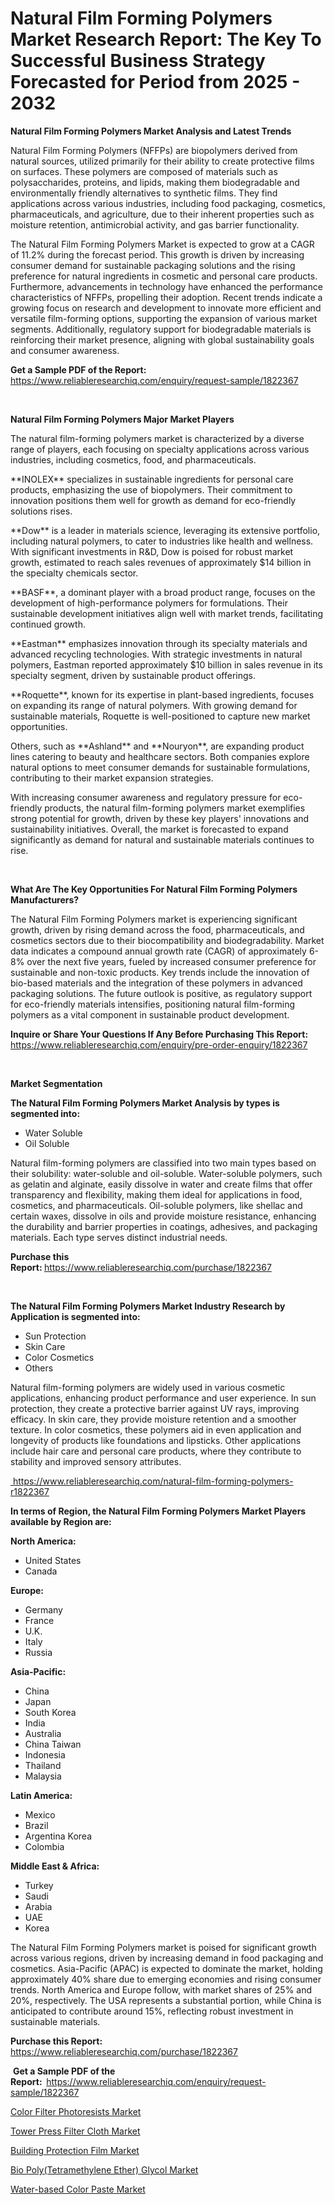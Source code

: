 <p><h1>Natural Film Forming Polymers Market Research Report: The Key To Successful Business Strategy Forecasted for Period from 2025 - 2032</h1></p><p><strong>Natural Film Forming Polymers Market Analysis and Latest Trends</strong></p>
<p><p>Natural Film Forming Polymers (NFFPs) are biopolymers derived from natural sources, utilized primarily for their ability to create protective films on surfaces. These polymers are composed of materials such as polysaccharides, proteins, and lipids, making them biodegradable and environmentally friendly alternatives to synthetic films. They find applications across various industries, including food packaging, cosmetics, pharmaceuticals, and agriculture, due to their inherent properties such as moisture retention, antimicrobial activity, and gas barrier functionality.</p><p>The Natural Film Forming Polymers Market is expected to grow at a CAGR of 11.2% during the forecast period. This growth is driven by increasing consumer demand for sustainable packaging solutions and the rising preference for natural ingredients in cosmetic and personal care products. Furthermore, advancements in technology have enhanced the performance characteristics of NFFPs, propelling their adoption. Recent trends indicate a growing focus on research and development to innovate more efficient and versatile film-forming options, supporting the expansion of various market segments. Additionally, regulatory support for biodegradable materials is reinforcing their market presence, aligning with global sustainability goals and consumer awareness.</p></p>
<p><strong>Get a Sample PDF of the Report:&nbsp;</strong> <a href="https://www.reliableresearchiq.com/enquiry/request-sample/1822367?utm_campaign=104&utm_medium=2&utm_source=Github&utm_content=ia&utm_term=03042025&utm_id=natural-film-forming-polymers">https://www.reliableresearchiq.com/enquiry/request-sample/1822367</a></p>
<p>&nbsp;</p>
<p><strong>Natural Film Forming Polymers Major Market Players</strong></p>
<p><p>The natural film-forming polymers market is characterized by a diverse range of players, each focusing on specialty applications across various industries, including cosmetics, food, and pharmaceuticals.</p><p>**INOLEX** specializes in sustainable ingredients for personal care products, emphasizing the use of biopolymers. Their commitment to innovation positions them well for growth as demand for eco-friendly solutions rises.</p><p>**Dow** is a leader in materials science, leveraging its extensive portfolio, including natural polymers, to cater to industries like health and wellness. With significant investments in R&D, Dow is poised for robust market growth, estimated to reach sales revenues of approximately $14 billion in the specialty chemicals sector.</p><p>**BASF**, a dominant player with a broad product range, focuses on the development of high-performance polymers for formulations. Their sustainable development initiatives align well with market trends, facilitating continued growth.</p><p>**Eastman** emphasizes innovation through its specialty materials and advanced recycling technologies. With strategic investments in natural polymers, Eastman reported approximately $10 billion in sales revenue in its specialty segment, driven by sustainable product offerings.</p><p>**Roquette**, known for its expertise in plant-based ingredients, focuses on expanding its range of natural polymers. With growing demand for sustainable materials, Roquette is well-positioned to capture new market opportunities.</p><p>Others, such as **Ashland** and **Nouryon**, are expanding product lines catering to beauty and healthcare sectors. Both companies explore natural options to meet consumer demands for sustainable formulations, contributing to their market expansion strategies.</p><p>With increasing consumer awareness and regulatory pressure for eco-friendly products, the natural film-forming polymers market exemplifies strong potential for growth, driven by these key players' innovations and sustainability initiatives. Overall, the market is forecasted to expand significantly as demand for natural and sustainable materials continues to rise.</p></p>
<p>&nbsp;</p>
<p><strong>What Are The Key Opportunities For Natural Film Forming Polymers Manufacturers?</strong></p>
<p><p>The Natural Film Forming Polymers market is experiencing significant growth, driven by rising demand across the food, pharmaceuticals, and cosmetics sectors due to their biocompatibility and biodegradability. Market data indicates a compound annual growth rate (CAGR) of approximately 6-8% over the next five years, fueled by increased consumer preference for sustainable and non-toxic products. Key trends include the innovation of bio-based materials and the integration of these polymers in advanced packaging solutions. The future outlook is positive, as regulatory support for eco-friendly materials intensifies, positioning natural film-forming polymers as a vital component in sustainable product development.</p></p>
<p><strong>Inquire or Share Your Questions If Any Before Purchasing This Report:</strong> <a href="https://www.reliableresearchiq.com/enquiry/pre-order-enquiry/1822367?utm_campaign=104&utm_medium=2&utm_source=Github&utm_content=ia&utm_term=03042025&utm_id=natural-film-forming-polymers">https://www.reliableresearchiq.com/enquiry/pre-order-enquiry/1822367</a></p>
<p>&nbsp;</p>
<p><strong>Market Segmentation</strong></p>
<p><strong>The Natural Film Forming Polymers Market Analysis by types is segmented into:</strong></p>
<p><ul><li>Water Soluble</li><li>Oil Soluble</li></ul></p>
<p><p>Natural film-forming polymers are classified into two main types based on their solubility: water-soluble and oil-soluble. Water-soluble polymers, such as gelatin and alginate, easily dissolve in water and create films that offer transparency and flexibility, making them ideal for applications in food, cosmetics, and pharmaceuticals. Oil-soluble polymers, like shellac and certain waxes, dissolve in oils and provide moisture resistance, enhancing the durability and barrier properties in coatings, adhesives, and packaging materials. Each type serves distinct industrial needs.</p></p>
<p><strong>Purchase this Report:&nbsp;</strong><a href="https://www.reliableresearchiq.com/purchase/1822367?utm_campaign=104&utm_medium=2&utm_source=Github&utm_content=ia&utm_term=03042025&utm_id=natural-film-forming-polymers">https://www.reliableresearchiq.com/purchase/1822367</a></p>
<p>&nbsp;</p>
<p><strong>The Natural Film Forming Polymers Market Industry Research by Application is segmented into:</strong></p>
<p><ul><li>Sun Protection</li><li>Skin Care</li><li>Color Cosmetics</li><li>Others</li></ul></p>
<p><p>Natural film-forming polymers are widely used in various cosmetic applications, enhancing product performance and user experience. In sun protection, they create a protective barrier against UV rays, improving efficacy. In skin care, they provide moisture retention and a smoother texture. In color cosmetics, these polymers aid in even application and longevity of products like foundations and lipsticks. Other applications include hair care and personal care products, where they contribute to stability and improved sensory attributes.</p></p>
<p><a href="https://www.reliableresearchiq.com/natural-film-forming-polymers-r1822367?utm_campaign=104&utm_medium=2&utm_source=Github&utm_content=ia&utm_term=03042025&utm_id=natural-film-forming-polymers">&nbsp;https://www.reliableresearchiq.com/natural-film-forming-polymers-r1822367</a></p>
<p><strong>In terms of Region, the Natural Film Forming Polymers Market Players available by Region are:</strong></p>
<p>
    <p> <strong> North America: </strong>
        <ul>
            <li>United States</li>
            <li>Canada</li>
        </ul>
        </p> 
    <p> <strong> Europe: </strong>
        <ul>
            <li>Germany</li>
            <li>France</li>
            <li>U.K.</li>
            <li>Italy</li>
            <li>Russia</li>
        </ul>
        </p> 
    <p> <strong> Asia-Pacific: </strong>
        <ul>
            <li>China</li>
            <li>Japan</li>
            <li>South Korea</li>
            <li>India</li>
            <li>Australia</li>
            <li>China Taiwan</li>
            <li>Indonesia</li>
            <li>Thailand</li>
            <li>Malaysia</li>
        </ul>
        </p> 
    <p> <strong> Latin America: </strong>
        <ul>
            <li>Mexico</li>
            <li>Brazil</li>
            <li>Argentina Korea</li>
            <li>Colombia</li>
        </ul>
        </p> 
    <p> <strong> Middle East & Africa: </strong>
        <ul>
            <li>Turkey</li>
            <li>Saudi</li>
            <li>Arabia</li>
            <li>UAE</li>
            <li>Korea</li>
        </ul>
    </p>
    </p>
<p><p>The Natural Film Forming Polymers market is poised for significant growth across various regions, driven by increasing demand in food packaging and cosmetics. Asia-Pacific (APAC) is expected to dominate the market, holding approximately 40% share due to emerging economies and rising consumer trends. North America and Europe follow, with market shares of 25% and 20%, respectively. The USA represents a substantial portion, while China is anticipated to contribute around 15%, reflecting robust investment in sustainable materials.</p></p>
<p><strong>Purchase this Report: </strong><a href="https://www.reliableresearchiq.com/purchase/1822367?utm_campaign=104&utm_medium=2&utm_source=Github&utm_content=ia&utm_term=03042025&utm_id=natural-film-forming-polymers">https://www.reliableresearchiq.com/purchase/1822367</a></p>
<p>&nbsp;<strong>Get a Sample PDF of the Report:&nbsp;&nbsp;</strong><a href="https://www.reliableresearchiq.com/enquiry/request-sample/1822367?utm_campaign=104&utm_medium=2&utm_source=Github&utm_content=ia&utm_term=03042025&utm_id=natural-film-forming-polymers">https://www.reliableresearchiq.com/enquiry/request-sample/1822367</a></p>
<p><strong></strong></p>
<p><p><a href="https://github.com/hoppeellia6b/Market-Research-Report-List-1/blob/main/color-filter-photoresists-market.md?utm_campaign=104&utm_medium=2&utm_source=Github&utm_content=ia&utm_term=03042025&utm_id=natural-film-forming-polymers">Color Filter Photoresists Market</a></p><p><a href="https://github.com/evraltandre36/Market-Research-Report-List-1/blob/main/tower-press-filter-cloth-market.md?utm_campaign=104&utm_medium=2&utm_source=Github&utm_content=ia&utm_term=03042025&utm_id=natural-film-forming-polymers">Tower Press Filter Cloth Market</a></p><p><a href="https://github.com/kleyderoomes/Market-Research-Report-List-1/blob/main/building-protection-film-market.md?utm_campaign=104&utm_medium=2&utm_source=Github&utm_content=ia&utm_term=03042025&utm_id=natural-film-forming-polymers">Building Protection Film Market</a></p><p><a href="https://github.com/cavushjla/Market-Research-Report-List-1/blob/main/bio-polytetramethylene-ether-glycol-market.md?utm_campaign=104&utm_medium=2&utm_source=Github&utm_content=ia&utm_term=03042025&utm_id=natural-film-forming-polymers">Bio Poly(Tetramethylene Ether) Glycol Market</a></p><p><a href="https://github.com/nedzazollo74/Market-Research-Report-List-1/blob/main/water-based-color-paste-market.md?utm_campaign=104&utm_medium=2&utm_source=Github&utm_content=ia&utm_term=03042025&utm_id=natural-film-forming-polymers">Water-based Color Paste Market</a></p></p>